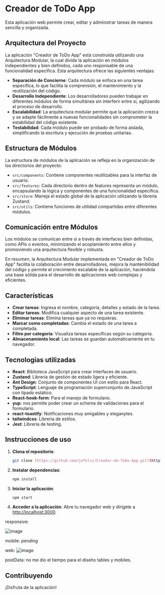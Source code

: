 # Creador de ToDo App

Esta aplicación web permite crear, editar y administrar tareas de manera sencilla y organizada.

## Arquitectura del Proyecto

La aplicación "Creador de ToDo App" está construida utilizando una Arquitectura Modular, la cual divide la aplicación en módulos independientes y bien definidos, cada uno responsable de una funcionalidad específica. Esta arquitectura ofrece las siguientes ventajas:

- **Separación de Concierne**: Cada módulo se enfoca en una tarea específica, lo que facilita la comprensión, el mantenimiento y la reutilización del código.
- **Desarrollo Independiente**: Los desarrolladores pueden trabajar en diferentes módulos de forma simultánea sin interferir entre sí, agilizando el proceso de desarrollo.
- **Escalabilidad**: La arquitectura modular permite que la aplicación crezca y se adapte fácilmente a nuevas funcionalidades sin comprometer la estabilidad del código existente.
- **Testabilidad**: Cada módulo puede ser probado de forma aislada, simplificando la escritura y ejecución de pruebas unitarias.

## Estructura de Módulos

La estructura de módulos de la aplicación se refleja en la organización de los directorios del proyecto:

- `src/components`: Contiene componentes reutilizables para la interfaz de usuario.
- `src/features`: Cada directorio dentro de features representa un módulo, encapsulando la lógica y componentes de una funcionalidad específica.
- `src/store`: Maneja el estado global de la aplicación utilizando la librería Zustand.
- `src/utils`: Contiene funciones de utilidad compartidas entre diferentes módulos.

## Comunicación entre Módulos

Los módulos se comunican entre sí a través de interfaces bien definidas, como APIs o eventos, minimizando el acoplamiento entre ellos y promoviendo una arquitectura flexible y robusta.

En resumen, la Arquitectura Modular implementada en "Creador de ToDo App" facilita la colaboración entre desarrolladores, mejora la mantenibilidad del código y permite el crecimiento escalable de la aplicación, haciéndola una base sólida para el desarrollo de aplicaciones web complejas y eficientes.

## Características

- **Crear tareas**: Ingresa el nombre, categoría, detalles y estado de la tarea.
- **Editar tareas**: Modifica cualquier aspecto de una tarea existente.
- **Eliminar tareas**: Elimina tareas que ya no requieras.
- **Marcar como completadas**: Cambia el estado de una tarea a completada.
- **Filtro por categoría**: Visualiza tareas específicas según su categoría.
- **Almacenamiento local**: Las tareas se guardan automáticamente en tu navegador.

## Tecnologías utilizadas

- **React**: Biblioteca JavaScript para crear interfaces de usuario.
- **Zustand**: Librería de gestión de estado ligera y eficiente.
- **Ant Design**: Conjunto de componentes UI con estilo para React.
- **TypeScript**: Lenguaje de programación superconjunto de JavaScript con tipado estático.
- **React-hook-form**: Para el manejo de formulario.
- **yup**: nos permite poder crear un schema de validaciones para el formulario.
- **react-toastify**: Notificaciones muy amigables y eleganytes.
- **tailwindcss**: Libreria de estilos.
- **Jest**: Libreria de testing.

## Instrucciones de uso

1. **Clona el repositorio**:
    ```bash
    git clone [https://github.com/jofelvi/Creador-de-ToDo-App.git](https://github.com/jofelvi/TodoApp.git)
    ```

2. **Instalar dependencias**:
    ```bash
    npm install
    ```

3. **Iniciar la aplicación**:
    ```bash
    npm start
    ```

4. **Acceder a la aplicación**:
    Abre tu navegador web y dirígete a [http://localhost:3000](http://localhost:3000).

responsive: 

![image](https://github.com/jofelvi/TodoApp/assets/31249002/42dc8aa5-d9ad-4a97-a8be-03b121c59958)

mobile: pending

web:
![image](https://github.com/jofelvi/TodoApp/assets/31249002/ee5b8888-51ff-41a1-9eaa-7990936931cb)


postData: no me dio el tiempo para el diseño tables y mobiles.




## Contribuyendo

¡Disfruta de la aplicación!
